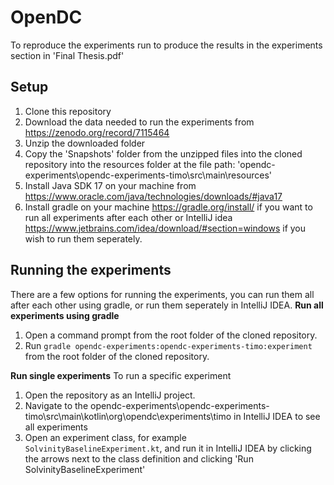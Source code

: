 
# OpenDC
To reproduce the experiments run to produce the results in the experiments section in 'Final Thesis.pdf'

## Setup
1. Clone this repository
2. Download the data needed to run the experiments from https://zenodo.org/record/7115464
3. Unzip the downloaded folder
4. Copy the 'Snapshots' folder from the unzipped files into the cloned repository into the resources folder at the file path: 'opendc-experiments\opendc-experiments-timo\src\main\resources\'
5. Install Java SDK 17 on your machine from https://www.oracle.com/java/technologies/downloads/#java17
6. Install gradle on your machine https://gradle.org/install/ if you want to run all experiments after each other or IntelliJ idea https://www.jetbrains.com/idea/download/#section=windows if you wish to run them seperately.

## Running the experiments
There are a few options for running the experiments, you can run them all after each other using gradle, or run them seperately in IntelliJ IDEA.
**Run all experiments using gradle**
1.  Open a command prompt from the root folder of the cloned repository.
2.  Run `gradle opendc-experiments:opendc-experiments-timo:experiment` from the root folder of the cloned repository.

**Run single experiments**
To run a specific experiment
1. Open the repository as an IntelliJ project.
2. Navigate to the opendc-experiments\opendc-experiments-timo\src\main\kotlin\org\opendc\experiments\timo in IntelliJ IDEA to see all experiments
3. Open an experiment class, for example `SolvinityBaselineExperiment.kt`, and run it in IntelliJ IDEA by clicking the arrows next to the class definition and clicking 'Run SolvinityBaselineExperiment'
